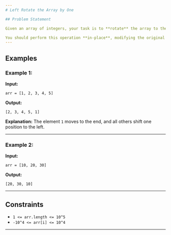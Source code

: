 ```yaml
---
# Left Rotate the Array by One

## Problem Statement

Given an array of integers, your task is to **rotate** the array to the **left by one position**. This means each element will shift one place to the left, and the first element will move to the end of the array.

You should perform this operation **in-place**, modifying the original array without using any extra arrays.
---
```


## Examples

### Example 1:

**Input:**

```
arr = [1, 2, 3, 4, 5]
```

**Output:**

```
[2, 3, 4, 5, 1]
```

**Explanation:**
The element `1` moves to the end, and all others shift one position to the left.

---

### Example 2:

**Input:**

```
arr = [10, 20, 30]
```

**Output:**

```
[20, 30, 10]
```

---

## Constraints

- `1 <= arr.length <= 10^5`
- `-10^4 <= arr[i] <= 10^4`

---
